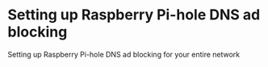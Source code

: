 # Setting up Raspberry Pi-hole DNS ad blocking
Setting up Raspberry Pi-hole DNS ad blocking for your entire network
